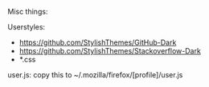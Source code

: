 Misc things:

Userstyles:
* https://github.com/StylishThemes/GitHub-Dark
* https://github.com/StylishThemes/Stackoverflow-Dark
* *.css

user.js: copy this to ~/.mozilla/firefox/[profile]/user.js
